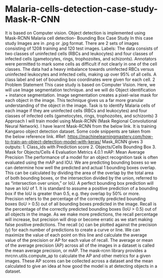 # Malaria-cells-detection-case-study-Mask-R-CNN
It is based on Computer vision. Object detection is implemented using Mask-RCNN
Malaria cell detection- Bounding Box Case Study
In this case study Images are in .png or .jpg format. There are 2 sets of images consisting of 1208
training and 120 test images.
Labels: The data consists of two classes of uninfected cells (RBCs and leukocytes) and four
classes of infected cells (gametocytes, rings, trophozoites, and schizonts). Annotators were permitted to mark some cells as difficult if not clearly in one of the cell classes. The data had a heavy
imbalance towards uninfected RBCs versus uninfected leukocytes and infected cells, making up
over 95% of all cells.
A class label and set of bounding box coordinates were given for each cell.
2 Problem Statement
This case study is based on Computer Vision. Here, we will use Image segmentation technique.
and we will do Object identification + instance segmentation.
Image segmentation creates a pixel-wise mask for each object in the image. This technique
gives us a far more granular understanding of the object in the image.
Task is to identify Malaria cells of each image if they are uninfected cells (RBCs and leukocytes)
and four classes of infected cells (gametocytes, rings, trophozoites, and schizonts)
3 Approach
I will train model using Mask-RCNN (Mask Regional Convolutional Neural Network).
I have learnt Mask-RCNN from the below link. It is training Kangaroo object detection dataset. Some code snippents are taken from the below reference link. #Ref:
https://machinelearningmastery.com/how-to-train-an-object-detection-model-with-keras/
Mask_RCNN gives 3 outputs: 1. Class_ids with Prediction score 2. Objects/Cells Bounding
Box 3. Mask for Objects/Cells
4 Evaluation Metrics
4.0.1 mAP: Mean Average Precision
The performance of a model for an object recognition task is often evaluated using the mAP and
IOU. We are predicting bounding boxes so we can determine how well the predicted and actual
1
bounding boxes overlap. This can be calculated by dividing the area of the overlap by the total
area of both bounding boxes, or the intersection divided by the union, referred to as “intersection
over union,” or IoU. A perfect bounding box prediction will have an IoU of 1. It is standard to
assume a positive prediction of a bounding box if the IoU is greater than 0.5, e.g. they overlap by
50% or more.
Precision refers to the percentage of the correctly predicted bounding boxes (IoU > 0.5) out
of all bounding boxes predicted in the image. Recall is the percentage of the correctly predicted
bounding boxes (IoU > 0.5) out of all objects in the image. As we make more predictions, the recall
percentage will increase, but precision will drop or become erratic as we start making false positive
predictions. The recall (x) can be plotted against the precision (y) for each number of predictions
to create a curve or line. We can maximize the value of each point on this line and calculate the
average value of the precision or AP for each value of recall. The average or mean of the average
precision (AP) across all of the images in a dataset is called the mean average precision, or mAP.
The mask-rcnn library provides a mrcnn.utils.compute_ap to calculate the AP and other metrics for a given images. These AP scores can be collected across a dataset and the mean calculated
to give an idea at how good the model is at detecting objects in a dataset.
